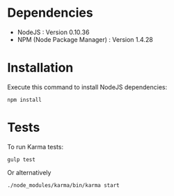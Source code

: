 # Dependencies

* NodeJS : Version 0.10.36
* NPM (Node Package Manager) : Version 1.4.28

# Installation

Execute this command to install NodeJS dependencies:

```shell
npm install
```

# Tests

To run Karma tests:

```shell
gulp test
```

Or alternatively
```shell
./node_modules/karma/bin/karma start
```